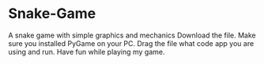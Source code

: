 # Snake-Game
A snake game with simple graphics and mechanics
Download the file.
Make sure you installed PyGame on your PC.
Drag the file what code app you are using and run. 
Have fun while playing my game.
